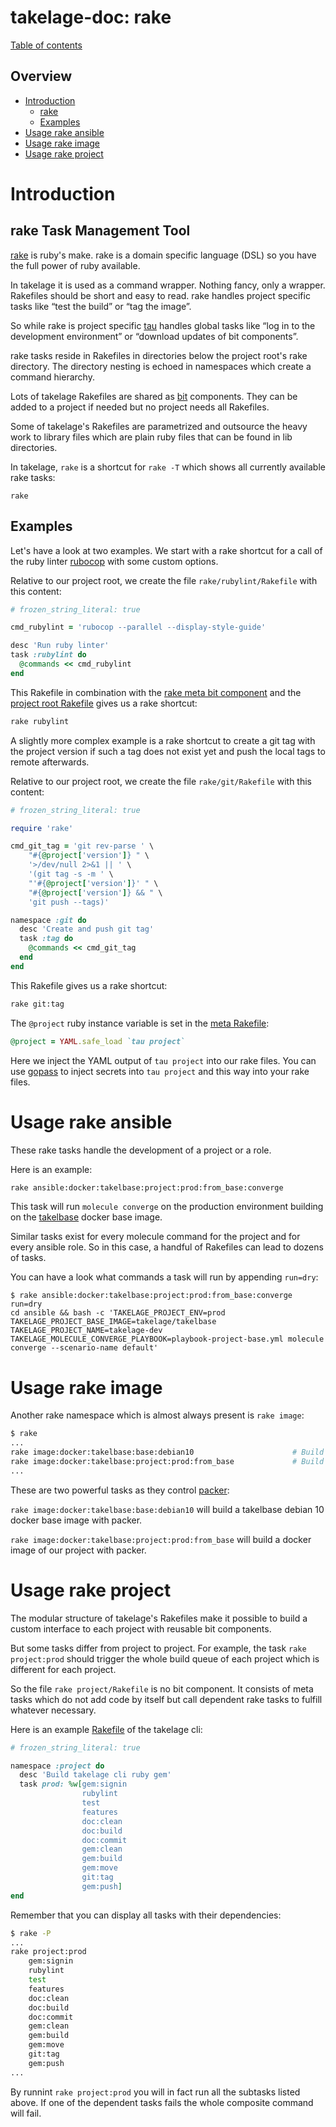 # takelage-doc: rake

[Table of contents](../../README.md)

## Overview 

- [Introduction](#introduction)
  - [rake](#rake)
  - [Examples](#example)
- [Usage rake ansible](#ansible)
- [Usage rake image](#image)
- [Usage rake project](#project)

<a name="introduction"/>

# Introduction

<a name="rake"/>

## rake Task Management Tool

[rake](https://github.com/ruby/rake) is ruby's make.
rake is a domain specific language (DSL)
so you have the full power of ruby available.

In takelage it is used as a command wrapper.
Nothing fancy, only a wrapper.
Rakefiles should be short and easy to read.
rake handles project specific tasks like
“test the build” or “tag the image”.

So while rake is project specific
[tau](https://github.com/geospin-takelage/takelage-cli) 
handles global tasks like 
“log in to the development environment”
or “download updates of bit components”.

rake tasks reside in Rakefiles in directories
below the project root's rake directory.
The directory nesting is echoed in namespaces
which create a command hierarchy.

Lots of takelage Rakefiles are shared as 
[bit](../tau/tau_bit.md)
components. They can be added to a project
if needed but no project needs all Rakefiles.

Some of takelage's Rakefiles are parametrized
and outsource the heavy work to library files
which are plain ruby files that can be found 
in lib directories.

In takelage, `rake` is a shortcut for `rake -T` which
shows all currently available rake tasks:

```
rake
```

<a name="example"/>

## Examples

Let's have a look at two examples.
We start with a rake shortcut for a call of
the ruby linter
[rubocop](https://github.com/rubocop-hq/rubocop)
with some custom options. 

Relative to our project root, we create the file 
`rake/rubylint/Rakefile` with this content:

```ruby
# frozen_string_literal: true

cmd_rubylint = 'rubocop --parallel --display-style-guide'

desc 'Run ruby linter'
task :rubylint do
  @commands << cmd_rubylint
end
```

This Rakefile in combination with the 
[rake meta bit component](https://github.com/geospin-takelage/takelage-dev/blob/master/rake/meta/Rakefile)
and the 
[project root Rakefile](https://github.com/geospin-takelage/takelage-dev/blob/master/Rakefile)
gives us a rake shortcut:

```bash
rake rubylint
```

A slightly more complex example is a 
rake shortcut to create a git tag
with the project version 
if such a tag does not exist yet 
and push the local tags to remote afterwards.

Relative to our project root, we create the file 
`rake/git/Rakefile` with this content:

```ruby
# frozen_string_literal: true

require 'rake'

cmd_git_tag = 'git rev-parse ' \
    "#{@project['version']} " \
    '>/dev/null 2>&1 || ' \
    '(git tag -s -m ' \
    "'#{@project['version']}' " \
    "#{@project['version']} && " \
    'git push --tags)'

namespace :git do
  desc 'Create and push git tag'
  task :tag do
    @commands << cmd_git_tag
  end
end
```

This Rakefile gives us a rake shortcut:

```bash
rake git:tag
```

The `@project` ruby instance variable is set in the 
[meta Rakefile](https://github.com/geospin-takelage/takelage-dev/blob/master/rake/meta/Rakefile):

```ruby
@project = YAML.safe_load `tau project` 
```

Here we inject the YAML output of `tau project` into
our rake files. You can use 
[gopass](tools/gopass.md#mallet)
to inject secrets into `tau project` and 
this way into your rake files.

<a name="ansible"/>

# Usage rake ansible

These rake tasks handle the development of a project or a role. 

Here is an example:

```bash
rake ansible:docker:takelbase:project:prod:from_base:converge
```

This task will run `molecule converge` on the
production environment building on the 
[takelbase](https://hub.docker.com/r/takelage/takelbase)
docker base image.

Similar tasks exist for every molecule command for the project
and for every ansible role.
So in this case, a handful of Rakefiles can lead to dozens of tasks.

You can have a look what commands a task will run by appending `run=dry`:

```
$ rake ansible:docker:takelbase:project:prod:from_base:converge run=dry
cd ansible && bash -c 'TAKELAGE_PROJECT_ENV=prod TAKELAGE_PROJECT_BASE_IMAGE=takelage/takelbase TAKELAGE_PROJECT_NAME=takelage-dev TAKELAGE_MOLECULE_CONVERGE_PLAYBOOK=playbook-project-base.yml molecule converge --scenario-name default'
```

<a name="image"/>

# Usage rake image

Another rake namespace which is almost always present is `rake image`:

```bash
$ rake
...
rake image:docker:takelbase:base:debian10                      # Build takelbase base image with packer
rake image:docker:takelbase:project:prod:from_base             # Build takelbase project image with packer
...
```

These are two powerful tasks as they control 
[packer](../tools/packer.md):

`rake image:docker:takelbase:base:debian10`
will build a takelbase debian 10 docker base image with packer.

`rake image:docker:takelbase:project:prod:from_base`
will build a docker image of our project with packer.

<a name="project"/>

# Usage rake project

The modular structure of takelage's Rakefiles make it possible
to build a custom interface to each project with reusable
bit components. 

But some tasks differ from project to project.
For example, the task `rake project:prod` should trigger the
whole build queue of each project 
which is different for each project.

So the file `rake project/Rakefile` is no bit component.
It consists of meta tasks which do not add code by itself
but call dependent rake tasks to fulfill whatever necessary.

Here is an example
[Rakefile](https://github.com/geospin-takelage/takelage-cli/blob/master/rake/project/Rakefile)
of the takelage cli:

```ruby
# frozen_string_literal: true

namespace :project do
  desc 'Build takelage cli ruby gem'
  task prod: %w[gem:signin
                rubylint
                test
                features
                doc:clean
                doc:build
                doc:commit
                gem:clean
                gem:build
                gem:move
                git:tag
                gem:push]
end
```

Remember that you can display all tasks with their dependencies:

```bash
$ rake -P
...
rake project:prod
    gem:signin
    rubylint
    test
    features
    doc:clean
    doc:build
    doc:commit
    gem:clean
    gem:build
    gem:move
    git:tag
    gem:push
...
```

By runnint `rake project:prod` you will in fact run all
the subtasks listed above. 
If one of the dependent tasks fails
the whole composite command will fail.
